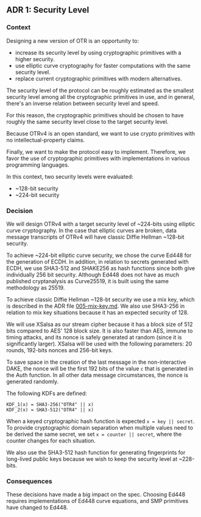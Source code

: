## ADR 1: Security Level

### Context

Designing a new version of OTR is an opportunity to:

- increase its security level by using cryptographic primitives with a higher
security.
- use elliptic curve cryptography for faster computations with the same
security level.
- replace current cryptographic primitives with modern alternatives.

The security level of the protocol can be roughly estimated as the smallest
security level among all the cryptographic primitives in use, and in general,
there's an inverse relation between security level and speed.

For this reason, the cryptographic primitives should be chosen to have roughly
the same security level close to the target security level.

Because OTRv4 is an open standard, we want to use crypto primitives with no
intellectual-property claims.

Finally, we want to make the protocol easy to implement. Therefore, we favor
the use of cryptographic primitives with implementations in various programming
languages.

In this context, two security levels were evaluated:

- ~128-bit security
- ~224-bit security

### Decision

We will design OTRv4 with a target security level of ~224-bits using elliptic
curve cryptography. In the case that elliptic curves are broken, data message
transcripts of OTRv4 will have classic Diffie Hellman ~128-bit security.

To achieve ~224-bit elliptic curve security, we chose the curve Ed448 for the
generation of ECDH. In addition, in relation to secrets generated with ECDH, we
use SHA3-512 and SHAKE256 as hash functions since both give individually 256
bit security. Although Ed448 does not have as much published cryptanalysis as
Curve25519, it is built using the same methodology as 25519.

To achieve classic Diffie Hellman ~128-bt security we use a mix key, which is
described in the ADR file
[005-mix-key.md](https://github.com/twstrike/otrv4/blob/master/architecture-decisions/005-mix-key.md).
We also use SHA3-256 in relation to mix key situations because it has an
expected security of 128.

We will use XSalsa as our stream cipher because it has a block size of 512 bits
compared to AES' 128 block size. It is also faster than AES, immune to
timing attacks, and its nonce is safely generated at random (since it is
significantly larger). XSalsa will be used with the following parameters: 20
rounds, 192-bits nonces and 256-bit keys.

To save space in the creation of the last message in the non-interactive DAKE,
the nonce will be the first 192 bits of the value `c` that is generated in the
Auth function. In all other data message circumstances, the nonce is generated
randomly.

The following KDFs are defined:
```
KDF_1(x) = SHA3-256("OTR4" || x)
KDF_2(x) = SHA3-512("OTR4" || x)
```

When a keyed cryptographic hash function is expected `x = key || secret`. To
provide cryptographic domain separation when multiple values need to be derived
the same secret, we set `x = counter || secret`, where the counter changes for
each situation.

We also use the SHA3-512 hash function for generating fingerprints for
long-lived public keys because we wish to keep the security level at ~228-bits.

### Consequences

These decisions have made a big impact on the spec. Choosing Ed448 requires
implementations of Ed448 curve equations, and SMP primitives have changed to Ed448.
